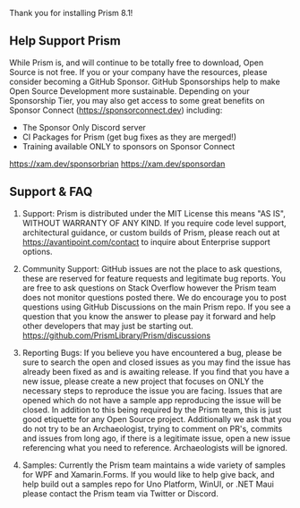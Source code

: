Thank you for installing Prism 8.1!

## Help Support Prism

While Prism is, and will continue to be totally free to download, Open Source is not free. If you or your company have the resources, please consider becoming a GitHub Sponsor. GitHub Sponsorships help to make Open Source Development more sustainable. Depending on your Sponsorship Tier, you may also get access to some great benefits on Sponsor Connect (https://sponsorconnect.dev) including:

- The Sponsor Only Discord server
- CI Packages for Prism (get bug fixes as they are merged!)
- Training available ONLY to sponsors on Sponsor Connect

https://xam.dev/sponsorbrian
https://xam.dev/sponsordan

## Support & FAQ

1) Support: Prism is distributed under the MIT License this means "AS IS", WITHOUT WARRANTY OF ANY KIND. If you require code level support, architectural guidance, or custom builds of Prism, please reach out at https://avantipoint.com/contact to inquire about Enterprise support options.

2) Community Support: GitHub issues are not the place to ask questions, these are reserved for feature requests and legitimate bug reports. You are free to ask questions on Stack Overflow however the Prism team does not monitor questions posted there. We do encourage you to post questions using GitHub Discussions on the main Prism repo. If you see a question that you know the answer to please pay it forward and help other developers that may just be starting out. https://github.com/PrismLibrary/Prism/discussions

3) Reporting Bugs: If you believe you have encountered a bug, please be sure to search the open and closed issues as you may find the issue has already been fixed as and is awaiting release. If you find that you have a new issue, please create a new project that focuses on ONLY the necessary steps to reproduce the issue you are facing. Issues that are opened which do not have a sample app reproducing the issue will be closed. In addition to this being required by the Prism team, this is just good etiquette for any Open Source project. Additionally we ask that you do not try to be an Archaeologist, trying to comment on PR's, commits and issues from long ago, if there is a legitimate issue, open a new issue referencing what you need to reference. Archaeologists will be ignored.

4) Samples: Currently the Prism team maintains a wide variety of samples for WPF and Xamarin.Forms. If you would like to help give back, and help build out a samples repo for Uno Platform, WinUI, or .NET Maui please contact the Prism team via Twitter or Discord.
